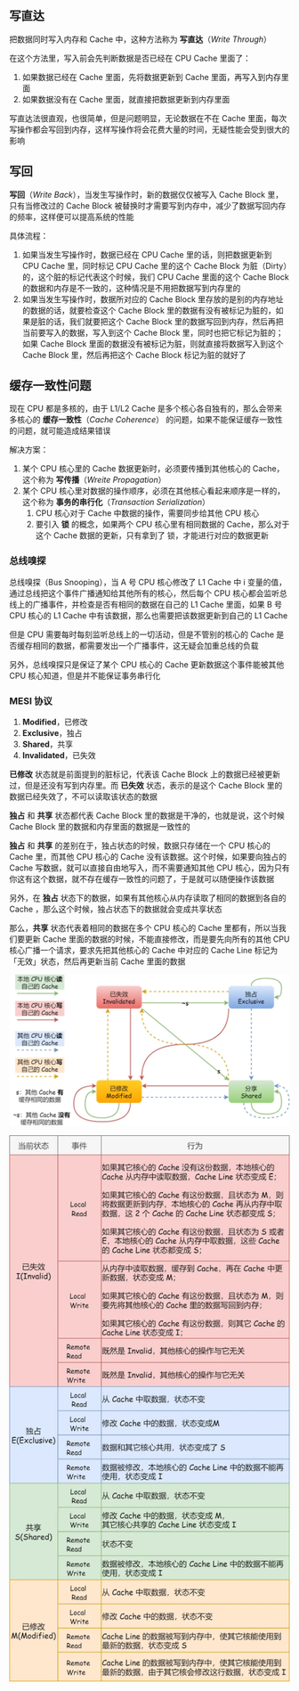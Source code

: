 ## 写直达

把数据同时写入内存和 Cache 中，这种方法称为 **写直达**（_Write Through_）

在这个方法里，写入前会先判断数据是否已经在 CPU Cache 里面了：

1. 如果数据已经在 Cache 里面，先将数据更新到 Cache 里面，再写入到内存里面
2. 如果数据没有在 Cache 里面，就直接把数据更新到内存里面

写直达法很直观，也很简单，但是问题明显，无论数据在不在 Cache 里面，每次写操作都会写回到内存，这样写操作将会花费大量的时间，无疑性能会受到很大的影响

## 写回

**写回**（_Write Back_），当发生写操作时，新的数据仅仅被写入 Cache Block 里，只有当修改过的 Cache Block 被替换时才需要写到内存中，减少了数据写回内存的频率，这样便可以提高系统的性能

具体流程：

1. 如果当发生写操作时，数据已经在 CPU Cache 里的话，则把数据更新到 CPU Cache 里，同时标记 CPU Cache 里的这个 Cache Block 为脏（Dirty）的，这个脏的标记代表这个时候，我们 CPU Cache 里面的这个 Cache Block 的数据和内存是不一致的，这种情况是不用把数据写到内存里的
2. 如果当发生写操作时，数据所对应的 Cache Block 里存放的是别的内存地址的数据的话，就要检查这个 Cache Block 里的数据有没有被标记为脏的，如果是脏的话，我们就要把这个 Cache Block 里的数据写回到内存，然后再把当前要写入的数据，写入到这个 Cache Block 里，同时也把它标记为脏的；如果 Cache Block 里面的数据没有被标记为脏，则就直接将数据写入到这个 Cache Block 里，然后再把这个 Cache Block 标记为脏的就好了

## 缓存一致性问题

现在 CPU 都是多核的，由于 L1/L2 Cache 是多个核心各自独有的，那么会带来多核心的 **缓存一致性**（_Cache Coherence_） 的问题，如果不能保证缓存一致性的问题，就可能造成结果错误

解决方案：

1. 某个 CPU 核心里的 Cache 数据更新时，必须要传播到其他核心的 Cache，这个称为 **写传播**（_Wreite Propagation_）
2. 某个 CPU 核心里对数据的操作顺序，必须在其他核心看起来顺序是一样的，这个称为 **事务的串行化**（_Transaction Serialization_）
	1. CPU 核心对于 Cache 中数据的操作，需要同步给其他 CPU 核心
	2. 要引入 **锁** 的概念，如果两个 CPU 核心里有相同数据的 Cache，那么对于这个 Cache 数据的更新，只有拿到了 锁，才能进行对应的数据更新

### 总线嗅探

总线嗅探（Bus Snooping），当 A 号 CPU 核心修改了 L1 Cache 中 i 变量的值，通过总线把这个事件广播通知给其他所有的核心，然后每个 CPU 核心都会监听总线上的广播事件，并检查是否有相同的数据在自己的 L1 Cache 里面，如果 B 号 CPU 核心的 L1 Cache 中有该数据，那么也需要把该数据更新到自己的 L1 Cache

但是 CPU 需要每时每刻监听总线上的一切活动，但是不管别的核心的 Cache 是否缓存相同的数据，都需要发出一个广播事件，这无疑会加重总线的负载

另外，总线嗅探只是保证了某个 CPU 核心的 Cache 更新数据这个事件能被其他 CPU 核心知道，但是并不能保证事务串行化

### MESI 协议

1. **Modified**，已修改
2. **Exclusive**，独占
3. **Shared**，共享
4. **Invalidated**，已失效

**已修改** 状态就是前面提到的脏标记，代表该 Cache Block 上的数据已经被更新过，但是还没有写到内存里。而 **已失效** 状态，表示的是这个 Cache Block 里的数据已经失效了，不可以读取该状态的数据

**独占** 和 **共享** 状态都代表 Cache Block 里的数据是干净的，也就是说，这个时候 Cache Block 里的数据和内存里面的数据是一致性的

**独占** 和 **共享** 的差别在于，独占状态的时候，数据只存储在一个 CPU 核心的 Cache 里，而其他 CPU 核心的 Cache 没有该数据。这个时候，如果要向独占的 Cache 写数据，就可以直接自由地写入，而不需要通知其他 CPU 核心，因为只有你这有这个数据，就不存在缓存一致性的问题了，于是就可以随便操作该数据

另外，在 **独占** 状态下的数据，如果有其他核心从内存读取了相同的数据到各自的 Cache ，那么这个时候，独占状态下的数据就会变成共享状态

那么，**共享** 状态代表着相同的数据在多个 CPU 核心的 Cache 里都有，所以当我们要更新 Cache 里面的数据的时候，不能直接修改，而是要先向所有的其他 CPU 核心广播一个请求，要求先把其他核心的 Cache 中对应的 Cache Line 标记为「无效」状态，然后再更新当前 Cache 里面的数据

![img  MESI 协议的状态图](../images/MESI协议的状态图.webp)

![img MESI 协议的流转过程](../images/MESI协议的流转过程.webp)

